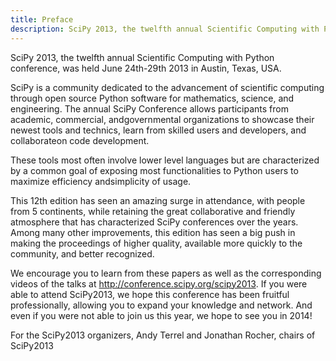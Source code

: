 ```yaml
---
title: Preface
description: SciPy 2013, the twelfth annual Scientific Computing with Python conference,  was  held  June  24th-29th  2013  in  Austin,  Texas, USA.
---
```


SciPy 2013, the twelfth annual Scientific Computing with Python conference, was held June 24th-29th 2013 in Austin, Texas, USA.

SciPy is a community dedicated to the advancement of scientific computing through open source Python software for mathematics, science, and engineering. The annual SciPy Conference allows participants from academic, commercial, andgovernmental organizations to showcase their newest tools and technics, learn from skilled users and developers, and collaborateon code development.

These tools most often involve lower level languages but are characterized by a common goal of exposing most functionalities to Python users to maximize efficiency andsimplicity of usage.

This 12th edition has seen an amazing surge in attendance, with people from 5 continents, while retaining the great collaborative and friendly atmosphere that has characterized SciPy conferences over the years. Among many other improvements, this edition has seen a big push in making the proceedings of higher quality, available more quickly to the community, and better recognized.

We encourage you to learn from these papers as well as the corresponding videos of the talks at http://conference.scipy.org/scipy2013. If you were able to attend SciPy2013, we hope this conference has been fruitful professionally, allowing you to expand your knowledge and network. And even if you were not able to join us this year, we hope to see you in 2014!

For the SciPy2013 organizers, Andy Terrel and Jonathan Rocher, chairs of SciPy2013

